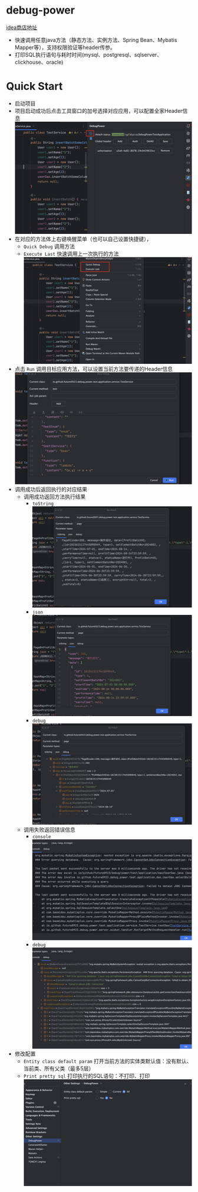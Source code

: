 # debug-power

[idea商店地址](https://plugins.jetbrains.com/plugin/24463-debugpower)

- 快速调用任意java方法（静态方法、实例方法、Spring Bean、Mybatis Mapper等），支持权限验证等header传参。
- 打印SQL执行语句与耗时时间(mysql、postgresql、sqlserver、clickhouse、oracle)


# Quick Start

- 启动项目
- 项目启动成功后点击工具窗口的加号选择对应应用，可以配置全家Header信息
![tool_window](images/tool_window.jpg)
- 在对应的方法体上右键唤醒菜单（也可以自己设置快捷键），
  - `Quick Debug` 调用方法
  - `Execute Last` 快速调用上一次执行的方法
![right_menu](images/right_menu.jpg)
- 点击 `Run` 调用目标应用方法，可以设置当前方法要传递的Header信息
![quick_debug](images/quick_debug.jpg)
- 调用成功后返回执行的对应结果
  - 调用成功返回方法执行结果
    - `toString` 
  ![result_to_string](images/result_to_string.jpg)
    - `json`
  ![result_json](images/result_json.jpg)
    - `debug`
  ![result_debug](images/result_debug.jpg)
  - 调用失败返回错误信息
    - `console` 
  ![exception_console](images/exception_console.jpg)
    - `debug`
  ![exception_debug](images/exception_debug.jpg)
- 修改配置
  - `Entity class default param` 打开当前方法的实体类默认值：没有默认、当前类、所有父类（最多5层）
  - `Print pretty sql` 打印执行的SQL语句：不打印、打印
![config](images/config.jpg)